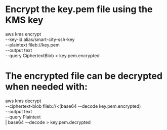 # Encrypt the key.pem file using the KMS key

aws kms encrypt \
 --key-id alias/smart-city-ssh-key \
 --plaintext fileb://key.pem \
 --output text \
 --query CiphertextBlob > key.pem.encrypted

# The encrypted file can be decrypted when needed with:

aws kms decrypt \
 --ciphertext-blob fileb://<(base64 --decode key.pem.encrypted) \
 --output text \
 --query Plaintext \
 | base64 --decode > key.pem.decrypted
